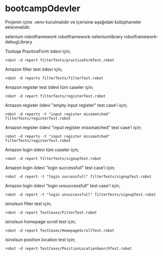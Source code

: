 # bootcampOdevler

Projenin içine .venv kurulmalıdır ve içerisine aşağıdaki kütüphaneler eklenmelidir.

selenium
robotframework
robotframework-seleniumlibrary
robotframework-debugLibrary

Toolsqa PracticeForm ödevi için;
    
    robot -d report filterTests/practiceFormTest.robot

Amazon filter test ödevi için;
    
    robot -d reports filterTests/filterTest.robot

Amazon register test ödevi tüm caseler için;

    robot -d report filterTests/registerTest.robot

Amazon register ödevi "empty input register" test case'i için;

    robot -d reports -t "input register missmatched" filterTests/registerTest.robot

Amazon register ödevi "input register missmatched" test case'i için;

    robot -d reports -t "input register missmatched" filterTests/registerTest.robot 

Amazon login ödevi tüm caseler için;

    robot -d report filterTests/signupTest.robot

Amazon login ödevi "login successfull" test case'i için;

    robot -d report -t "login successfull" filterTests/signupTest.robot

Amazon login ödevi "login unsuccessfull" test case'i için;
    
    robot -d report -t "login unsuccessfull" filterTests/signupTest.robot

isinolsun filter test için;

    robot -d report TestCases/FilterTest.robot

isinolsun homepage scroll test için;

    robot -d report TestCases/HomepageScrollTest.robot

isinolsun position location test için;

    robot -d report TestCases/PositionLocationSearchTest.robot
    
